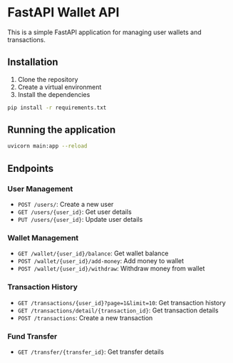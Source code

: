 # FastAPI Wallet API

This is a simple FastAPI application for managing user wallets and transactions.

## Installation

1. Clone the repository
2. Create a virtual environment
3. Install the dependencies

```bash
pip install -r requirements.txt
```
## Running the application

```bash
uvicorn main:app --reload
```

## Endpoints

### User Management

- `POST /users/`: Create a new user
- `GET /users/{user_id}`: Get user details
- `PUT /users/{user_id}`: Update user details

### Wallet Management

- `GET /wallet/{user_id}/balance`: Get wallet balance
- `POST /wallet/{user_id}/add-money`: Add money to wallet
- `POST /wallet/{user_id}/withdraw`: Withdraw money from wallet

### Transaction History

- `GET /transactions/{user_id}?page=1&limit=10`: Get transaction history
- `GET /transactions/detail/{transaction_id}`: Get transaction details
- `POST /transactions`: Create a new transaction

### Fund Transfer

- `GET /transfer/{transfer_id}`: Get transfer details